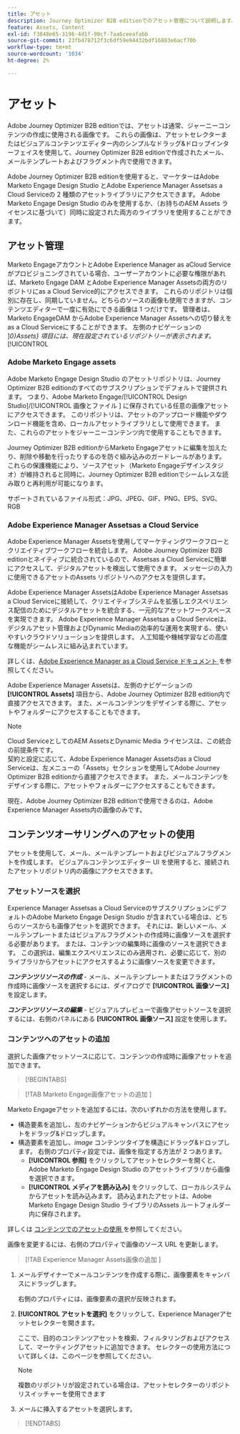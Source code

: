 ```yaml
---
title: アセット
description: Journey Optimizer B2B editionでのアセット管理について説明します。
feature: Assets, Content
exl-id: f3848e65-3196-4d1f-90cf-7aa6ceeafabb
source-git-commit: 23fb478712f3c6df59e94432bdf16883e6acf70b
workflow-type: tm+mt
source-wordcount: '1034'
ht-degree: 2%

---
```


# アセット

Adobe Journey Optimizer B2B editionでは、アセットは通常、ジャーニーコンテンツの作成に使用される画像です。 これらの画像は、アセットセレクターまたはビジュアルコンテンツエディター内のシンプルなドラッグ&amp;ドロップインターフェイスを使用して、Journey Optimizer B2B editionで作成されたメール、メールテンプレートおよびフラグメント内で使用できます。

Adobe Journey Optimizer B2B editionを使用すると、マーケターはAdobe Marketo Engage Design Studio とAdobe Experience Manager Assetsas a Cloud Serviceの 2 種類のアセットライブラリにアクセスできます。 Adobe Marketo Engage Design Studio のみを使用するか、（お持ちのAEM Assets ライセンスに基づいて）同時に設定された両方のライブラリを使用することができます。

## アセット管理

Marketo EngageアカウントとAdobe Experience Manager as aCloud Serviceがプロビジョニングされている場合、ユーザーアカウントに必要な権限があれば、Marketo Engage DAM とAdobe Experience Manager Assetsの両方のリポジトリにas a Cloud Service的にアクセスできます。 これらのリポジトリは個別に存在し、同期していません。どちらのソースの画像も使用できますが、コンテンツエディターで一度に有効にできる画像は 1 つだけです。 管理者は、Marketo EngageDAM からAdobe Experience Manager Assetsへの切り替えをas a Cloud Serviceにすることができます。 左側のナビゲーションの ]_0}Assets} 項目には、現在設定されているリポジトリーが表示されます。_[!UICONTROL 

### Adobe Marketo Engage assets

Adobe Marketo Engage Design Studio のアセットリポジトリは、Journey Optimizer B2B editionのすべてのサブスクリプションでデフォルトで提供されます。 つまり、Adobe Marketo Engage/[!UICONTROL Design Studio]/[!UICONTROL  画像とファイル ] に保存されている任意の画像アセットにアクセスできます。 このリポジトリは、アセットのアップロード機能やダウンロード機能を含め、ローカルアセットライブラリとして使用できます。 また、これらのアセットをジャーニーコンテンツ内で使用することもできます。

Journey Optimizer B2B editionからMarketo Engageアセットに編集を加えたり、削除や移動を行ったりするのを防ぐ組み込みのガードレールがあります。 これらの保護機能により、ソースアセット（Marketo Engageデザインスタジオ）が維持されると同時に、Journey Optimizer B2B editionでシームレスな読み取りと再利用が可能になります。

サポートされているファイル形式：JPG、JPEG、GIF、PNG、EPS、SVG、RGB

### Adobe Experience Manager Assetsas a Cloud Service

Adobe Experience Manager Assetsを使用してマーケティングワークフローとクリエイティブワークフローを統合します。 Adobe Journey Optimizer B2B editionとネイティブに統合されているので、Assetsas a Cloud Serviceに簡単にアクセスして、デジタルアセットを検出して使用できます。 メッセージの入力に使用できるアセットのAssets リポジトリへのアクセスを提供します。

Adobe Experience Manager AssetsはAdobe Experience Manager Assetsas a Cloud Serviceに接続して、クリエイティブシステムを拡張しエクスペリエンス配信のためにデジタルアセットを統合する、一元的なアセットワークスペースを実現できます。 Adobe Experience Manager Assetsas a Cloud Serviceは、デジタルアセット管理およびDynamic Mediaの効率的な運用を実現する、使いやすいクラウドソリューションを提供します。 人工知能や機械学習などの高度な機能がシームレスに組み込まれています。

詳しくは、[Adobe Experience Manager as a Cloud Service ドキュメント ](https://experienceleague.adobe.com/ja/docs/experience-manager-cloud-service/content/assets/overview) を参照してください。

Adobe Experience Manager Assetsは、左側のナビゲーションの **[!UICONTROL Assets]** 項目から、Adobe Journey Optimizer B2B edition内で直接アクセスできます。 また、メールコンテンツをデザインする際に、アセットやフォルダーにアクセスすることもできます。

>[!NOTE]
>
>Cloud ServiceとしてのAEM AssetsとDynamic Media ライセンスは、この統合の前提条件です。<br/>
>契約と設定に応じて、Adobe Experience Manager Assetsのas a Cloud Serviceは、左メニューの「Assets」セクションを使用してAdobe Journey Optimizer B2B editionから直接アクセスできます。 また、メールコンテンツをデザインする際に、アセットやフォルダーにアクセスすることもできます。

現在、Adobe Journey Optimizer B2B editionで使用できるのは、Adobe Experience Manager Assets内の画像のみです。

## コンテンツオーサリングへのアセットの使用

アセットを使用して、メール、メールテンプレートおよびビジュアルフラグメントを作成します。 ビジュアルコンテンツエディター UI を使用すると、接続されたアセットリポジトリ内の画像にアクセスできます。

### アセットソースを選択

Experience Manager Assetsas a Cloud ServiceのサブスクリプションにデフォルトのAdobe Marketo Engage Design Studio が含まれている場合は、どちらのソースからも画像アセットを選択できます。 それには、新しいメール、メールテンプレートまたはビジュアルフラグメントの作成時に画像ソースを選択する必要があります。 または、コンテンツの編集時に画像のソースを選択できます。 この選択は、編集エクスペリエンスにのみ適用され、必要に応じて、別のライブラリからアセットにアクセスするように画像ソースを変更できます。

_**コンテンツリソースの作成**_ - メール、メールテンプレートまたはフラグメントの作成時に画像ソースを選択するには、ダイアログで **[!UICONTROL 画像ソース]** を設定します。

_**コンテンツリソースの編集**_ - ビジュアルプレビューで画像アセットソースを選択するには、右側のパネルにある **[!UICONTROL 画像ソース]** 設定を使用します。

### コンテンツへのアセットの追加

選択した画像アセットソースに応じて、コンテンツの作成時に画像アセットを追加できます。

>[!BEGINTABS]

>[!TAB Marketo Engage画像アセットの追加 ]

Marketo Engageアセットを追加するには、次のいずれかの方法を使用します。

* 構造要素を追加し、左のナビゲーションからビジュアルキャンバスにアセットをドラッグ&amp;ドロップします。
* 構造要素を追加し、_image_ コンテンツタイプを構造にドラッグ&amp;ドロップします。 右側のプロパティ設定では、画像を指定する方法が 2 つあります。
   * **[!UICONTROL 参照]** をクリックしてアセットセレクターを開くと、Adobe Marketo Engage Design Studio のアセットライブラリから画像を選択できます。
   * **[!UICONTROL メディアを読み込み]** をクリックして、ローカルシステムからアセットを読み込みます。 読み込まれたアセットは、Adobe Marketo Engage Design Studio ライブラリのAssets ルートフォルダー内に保存されます。

詳しくは [ コンテンツでのアセットの使用 ](./marketo-engage-design-studio.md#use-assets-in-your-content) を参照してください。

画像を変更するには、右側のプロパティで画像のソース URL を更新します。

>[!TAB Experience Manager Assets画像の追加 ]

1. メールデザイナーでメールコンテンツを作成する際に、画像要素をキャンバスにドラッグします。

   右側のプロパティには、画像要素の選択が反映されます。

1. **[!UICONTROL アセットを選択]** をクリックして、Experience Managerアセットセレクターを開きます。

   ここで、目的のコンテンツアセットを検索、フィルタリングおよびアクセスして、マーケティングアセットに追加できます。 セレクターの使用方法について詳しくは、このページを参照してください。

   >[!NOTE]
   >
   >複数のリポジトリが設定されている場合は、アセットセレクターのリポジトリスイッチャーを使用できます

1. メールに挿入するアセットを選択します。

>[!ENDTABS]
